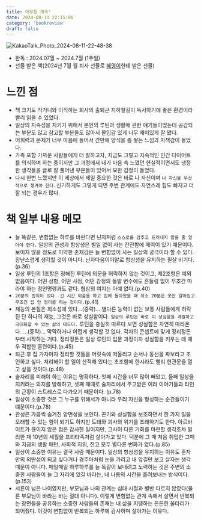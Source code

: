 ```yaml
---
title: 아무튼 계속'
date: 2024-08-11 22:15:00
category: 'bookreview'
draft: false
---
```


![KakaoTalk_Photo_2024-08-11-22-48-38](https://github.com/user-attachments/assets/ff9b65f3-cb9b-4b65-9e35-4329ee21ea30)
 

- 완독 : 2024.07월 ~ 2024.7월 (1주일)
- 선물 받은 책(2024년 7월 월 퇴사 선물로 [혜영이](https://github.com/hit-that-drum)한테 받은 선물)

# 느낀 점
- 책 크기도 작거니와 이직하는 회사의 출퇴근 지하철길이 독서하기에 좋은 환경이라 빨리 읽을 수 있었다.
- 일상의 지속성을 지키기 위해서 본인의 루틴과 생활에 관한 얘기들이었는데 공감되는 부분도 많고 참고할 부분들도 많아서 몰입감 있게 너무 재미있게 잘 봤다. 
- 어휘력과 문체가 너무 마음에 들어서 간만에 양식을 좀 쌓는 느낌과 자책감이 들었다.
- 가족 포함 가까운 사람들에게 더 잘하고자, 지금도 그렇고 지속적인 인간 다이어트를 의식하며 하는 중이지만 그 과정에서 내가 마음 속 느꼈던 현실적이면서도 냉정한 생각들을 글로 잘 풀어낸 부분들이 있어서 묘한 감정이 들었다.
- 다시 한번 느꼈지만 이 세상에서 제일 중요한 것은 바로 나 자신이며 `나 자신을 우선적으로 챙겨야 한다`. 신기하게도 그렇게 되면 주변 관계에도 자연스레 힘도 빠지고 더 잘 되는 경우가 많다.

# 책 일부 내용 메모
- 늘 똑같은, 변함없는 하루를 바란다면 닌자처럼 `스스로를 감추고 드러내지 않을 줄 알아야 한다.` 일상의 관성과 항상성은 별일 없이 사는 잔잔함에 매력이 있기 때문이다. 보이지 않을 정도로 미약한 존재감은 늘 변함없이 사는 일상의 궁극이라 할 수 있다. 장난스럽게 생각할 것이 아니다. 닌자다움이야말로 항상성을 유지하는 필살 비기다.(p.36)
- 일상 루틴의 1조항은 정해진 루틴에 의문을 허락하지 않는 것이고, 제2조항은 예외 없음이다. 어떤 상항, 어떤 사정, 어떤 감정의 돌발 변수에도 흔들림 없이 무조건 따라야 하는 정언명령과도 같다. 협상의 여지는 아예 없다.(p.40)
- `20분의 법칙이 있다. 긴 시간 외출을 하고 집에 돌아왔을 때 최소 20분은 옷만 갈아입고 무조건 집 안 정리를 하는 것이다.`(p.41)
- 재능의 본질은 희소성에 있다...(중략)... 별다른 능력이 없는 보통 사람들에게 허락된 단 하나의 재능, 그것은 바로 성실함이다. `일상의 루틴은 바로 이 성실함을 계발하고 극대화할 수 있는 삶의 테도다.` 루틴을 충실히 따르다 보면 성실함은 자연히 따라온다. ...(중략)... 막막하거나 어렵게 생각할 것 없다. 각자의 콘셉트에 맞게 정리정돈부터 시작하는 거다. 정리정돈은 일상 루틴의 입문 과정이자 성실함을 키우는 데 매우 적합한 훈련이다.(p.45) 
- 퇴근 후 집 가자마자 정리할 것들을 머릿속에 떠올리고 순서나 동선을 짜보라고 조언하고 싶다. 처리해야 할 일이 산적해 있다는 초조함에 한시라도 빨리 현관문을 열고 싶을 것이다.(p.48)
- 술자리를 피해야 하는 이유는 명확하다. 첫째 시간을 너무 많이 빼았고, 둘째 일상을 지키려는 의지를 방해하고, 셋째 때때로 술자리에서 주고받은 여러 이야기들과 타인의 근황이 스트레스로 다가오기 때문이다. (p.78)
- 일상이 소중한 것은 그 누구를 위해서가 아니라 우리 자신을 형성하는 순간들이기 떄문이다.(p.78)
- 관성은 가끔씩 숨겨진 양면성을 보인다. 끈기와 성실함을 보조하면서 한 가지 일을 오래할 수 있는 힘이 되기도 하지만 도태와 괴사의 위기를 초래하기도 한다. 아르바이트가 끊이지 않은 점은 감사한 일이지만, 그사이 다른 기회를 마련할 생각조차 멀리한 채 10년의 세월을 프리타족처럼 살아가고 있다. 덕분에 그 때 처음 취업한 그때와 지금의 생활 패턴, 사회적 지위, 잔고 모두 별다른 변화가 없다.(p.85)
- 일상이 소중한 이유는 결국 사람 때문이다. 일상의 항상성을 유지하는 이유도 혼자만의 외딴섬이 되고 싶다거나 경주마처럼 눈을 가리고 내 앞길만 보고 살자는 생각 때문이 아니다. 매일매일 하루하루를 늘 똑같이 보내려고 노력하는 것은 주변의 소중한 사람들이 늘 그 자리에 있길 바라는, 내 나름의 시간을 흘려보내는 방식이다.(p.153)
- 서른이 넘은 나이였지만, 부모님과 나의 관계는 십대 시절과 별반 다르지 않았다(물론 부모님이 바라는 바는 절대 아니다). 이렇게 변함없는 관계 속에서 살면서 반복되는 장면들을 공유하는 소중한 사람들의 존재는 내 삶을 지탱하는 든든한 울타리가 되어줬다. 이것이 변함없이 반복되는 하루에 감사하며 살아가는 이유다.